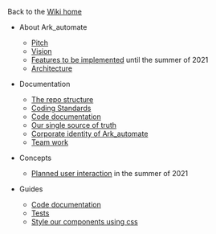 Back to the [Wiki home](https://github.com/bptlab/ark_automate/wiki)

  - About Ark_automate
    - [Pitch](https://github.com/bptlab/ark_automate/wiki/Vision-for-Ark-automate#Pitch)
    - [Vision](https://github.com/bptlab/ark_automate/wiki/Vision-for-Ark-automate)
    - [Features to be implemented](https://github.com/bptlab/ark_automate/wiki/Vision-for-Ark-automate#Until-summer-2021-we-want-to-implement-a-first-working-web-app-for-our-use-case) until the summer of 2021
    - [Architecture](https://github.com/bptlab/ark_automate/wiki/Vision-for-Ark-automate#Architecture)

- Documentation
    - [The repo structure](https://github.com/bptlab/ark_automate/wiki/Documentation-Folder-structure)
    - [Coding Standards](https://github.com/bptlab/ark_automate/wiki/Coding-standards)
    - [Code documentation](https://bptlab.github.io/ark_automate/)
    - [Our single source of truth](https://github.com/bptlab/ark_automate/wiki/Documentation-single-source-of-truth)
    - [Corporate identity of Ark_automate](https://github.com/bptlab/ark_automate/wiki/Documentation-Corporate-Identity)
    - [Team work](https://github.com/bptlab/ark_automate/wiki/Team-Scrum-process)

- Concepts
    - [Planned user interaction](https://github.com/bptlab/ark_automate/wiki/concept-Starting-and-orchestrating-Bots) in the summer of 2021

- Guides
    - [Code documentation](https://github.com/bptlab/ark_automate/wiki/How-to-write-code-documentation)
    - [Tests](https://github.com/bptlab/ark_automate/wiki/How-to-write-tests)
    - [Style our components using css](https://github.com/bptlab/ark_automate/wiki/How-to-style-using-css)
